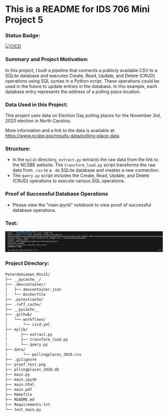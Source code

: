  # This is a README for IDS 706 Mini Project 5

### Status Badge:
[![CICD](https://github.com/nogibjj/PeterdeGuzman_Mini5/actions/workflows/cicd.yml/badge.svg)](https://github.com/nogibjj/PeterdeGuzman_Mini5/actions/workflows/cicd.yml)

### Summary and Project Motivation:
In this project, I built a pipeline that connects a publicly available CSV to a SQLite database and executes Create, Read, Update, and Delete (CRUD) operations using SQL syntax in a Python script. These operations could be used in the future to update entries in the database. In this example, each database entry represents the address of a polling place location. 

### Data Used in this Project:
This project uses data on Election Day polling places for the November 3rd, 2020 election in North Carolina.

More information and a link to the data is available at: https://www.ncsbe.gov/results-data/polling-place-data

### Structure:
- In the `mylib` directory, `extract.py` extracts the raw data from the link to the NCSBE website. The `transform_load.py` script transforms the raw data from `.csv` to a `.db` SQLite database and creates a new connection.
- The `query.py` script includes the Create, Read, Update, and Delete (CRUD) operations to execute various SQL operations. 

### Proof of Successful Database Operations
- Please view the "main.ipynb" notebook to view proof of successful database operations. 

### Test:
![alttext](proof_test.png)


### Project Directory:
```
PeterdeGuzman_Mini5/
├── __pycache__/
├── .devcontainer/
│   ├── devcontainer.json
│   └── Dockerfile
├── .pytestcache/
├── .ruff_cache/
├── __pycache__
├── .github/
│   └── workflows/
│       └── cicd.yml
├── mylib/
│      ├── extract.py
│      ├── transform_load.py
│      └── query.py
├── data/
│       └── pollingplaces_2020.csv
├── .gitignore
├── proof_test.png
├── pllingplaces_2020.db
├── main.py
├── main.ipynb
├── main.html
├── main.pdf
├── Makefile
├── README.md
├── Requirements.txt
└── test_main.py
```


